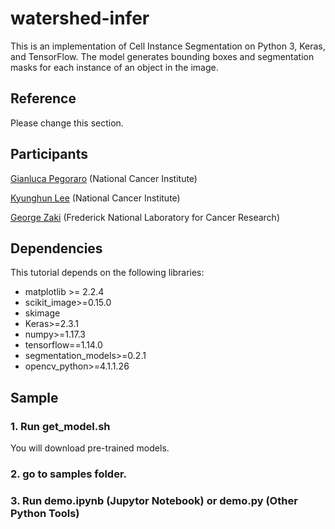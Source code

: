# watershed-infer
This is an implementation of Cell Instance Segmentation on Python 3, Keras, and TensorFlow. The model generates bounding boxes and segmentation masks for each instance of an object in the image. 

## Reference
Please change this section.

## Participants
[Gianluca Pegoraro](https://ccr.cancer.gov/Laboratory-of-Receptor-Biology-and-Gene-Expression/gianluca-pegoraro) (National Cancer Institute)

[Kyunghun Lee](https://www.linkedin.com/in/kyunghun-lee-662b4265/) (National Cancer Institute)

[George Zaki](https://www.linkedin.com/in/george-zaki-361b2131/) (Frederick National Laboratory for Cancer Research)
 

## Dependencies

This tutorial depends on the following libraries:

* matplotlib >= 2.2.4
* scikit_image>=0.15.0
* skimage
* Keras>=2.3.1
* numpy>=1.17.3
* tensorflow==1.14.0
* segmentation_models>=0.2.1
* opencv_python>=4.1.1.26

## Sample

### 1. Run get_model.sh
You will download pre-trained models.

### 2. go to samples folder.

### 3. Run demo.ipynb (Jupytor Notebook) or demo.py (Other Python Tools)
